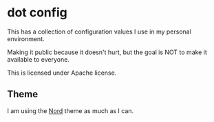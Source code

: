 # dot config

This has a collection of configuration values I use in my personal environment.

Making it public because it doesn't hurt, but the goal is NOT to make it
available to everyone.


This is licensed under Apache license.


## Theme

I am using the [Nord](https://www.nordtheme.com/) theme as much as I can.

